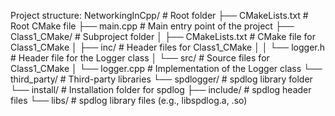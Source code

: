 Project structure:
NetworkingInCpp/           # Root folder
├── CMakeLists.txt          # Root CMake file
├── main.cpp                # Main entry point of the project
├── Class1_CMake/           # Subproject folder
│   ├── CMakeLists.txt      # CMake file for Class1_CMake
│   ├── inc/                # Header files for Class1_CMake
│   │   └── logger.h        # Header file for the Logger class
│   └── src/                # Source files for Class1_CMake
│       └── logger.cpp      # Implementation of the Logger class
└── third_party/            # Third-party libraries
    └── spdlogger/          # spdlog library folder
        └── install/        # Installation folder for spdlog
            ├── include/    # spdlog header files
            └── libs/       # spdlog library files (e.g., libspdlog.a, .so)
